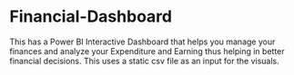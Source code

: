 # Financial-Dashboard
This has a Power BI Interactive Dashboard that helps you manage your finances and analyze your Expenditure and Earning thus helping in better financial decisions. This uses a static csv file as an input for the visuals.
